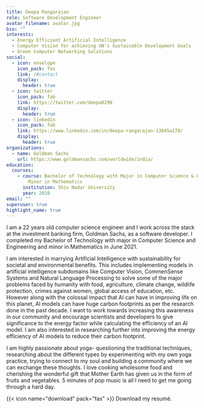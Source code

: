 ```yaml
---
title: Deepa Rangarajan
role: Software Development Engineer
avatar_filename: avatar.jpg
bio: ""
interests:
  - Energy Efficient Artificial Intelligence
  - Computer Vision for achieving UN's Sustainable Development Goals
  - Green Computer Networking Solutions
social:
  - icon: envelope
    icon_pack: fas
    link: /#contact
    display:
      header: true
  - icon: twitter
    icon_pack: fab
    link: https://twitter.com/deepa0299
    display:
      header: true
  - icon: linkedin
    icon_pack: fab
    link: https://www.linkedin.com/in/deepa-rangarajan-13045a178/
    display:
      header: true
organizations:
  - name: Goldman Sachs
    url: https://www.goldmansachs.com/worldwide/india/
education:
  courses:
    - course: Bachelor of Technology with Major in Computer Science & Engineering and
        Minor in Mathematics
      institution: Shiv Nadar University
      year: 2018
email: ""
superuser: true
highlight_name: true
---
```

I am a 22 years old computer science engineer and I work across the stack at the investment banking firm, Goldman Sachs, as a software developer. I completed my Bachelor of Technology with major in Computer Science and Engineering and minor in Mathematics in June 2021.

I am interested in marrying Artificial Intelligence with sustainability for societal and environmental benefits. This includes implementing models in artificial intelligence subdomains like Computer Vision, CommenSense Systems and Natural Language Processing to solve some of the major problems faced by humanity with food, agriculture, climate change, wildlife protection, crimes against women, global access of education, etc. However along with the colossal impact that AI can have in improving life on this planet, AI models can have huge carbon footprints as per the research done in the past decade. I want to work towards increasing this awareness in our community and encourage scientists and developers to give significance to the energy factor while calculating the efficiency of an AI model. I am also interested in researching further into improving the energy efficiency of AI models to reduce their carbon footprint.

I am highly passionate about yoga- questioning the traditional techniques, researching about the different types by experimenting with my own yoga practice, trying to connect to my soul and building a community where we can exchange these thoughts. I love cooking wholesome food and cherishing the wonderful gift that Mother Earth has given us in the form of fruits and vegetables. 5 minutes of pop music is all I need to get me going through a hard day.

{{< icon name="download" pack="fas" >}} Download my resumé.